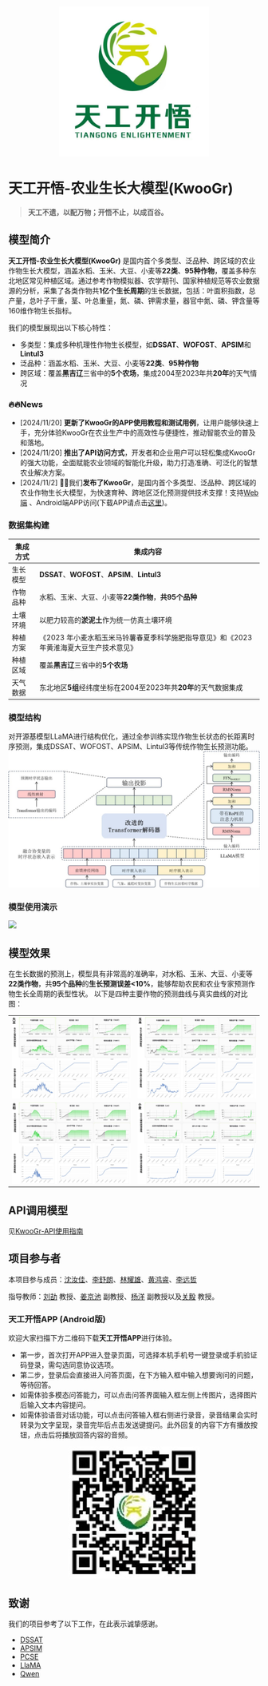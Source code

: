 <div align="center">
<img src="./assets/title.png" width="300em" ></img> 
</div>

# 天工开悟-农业生长大模型(KwooGr)
> **天工不遗，以配万物；开悟不止，以成百谷。**
## 模型简介
**天工开悟-农业生长大模型(KwooGr)** 是国内首个多类型、泛品种、跨区域的农业作物生长大模型，涵盖水稻、玉米、大豆、小麦等**22类**、**95种作物**，覆盖多种东北地区常见种植区域。通过参考作物模拟器、农学期刊、国家种植规范等农业数据源的分析，采集了各类作物共**1亿个生长周期**的生长数据，包括：叶面积指数，总产量，总叶子干重，茎、叶总重量，氮、磷、钾需求量，器官中氮、磷、钾含量等160维作物生长指标。

我们的模型展现出以下核心特性：
- 多类型：集成多种机理性作物生长模型，如**DSSAT**、**WOFOST**、**APSIM**和**Lintul3**
- 泛品种：涵盖水稻、玉米、大豆、小麦等**22类**、**95种作物**
- 跨区域：覆盖**黑吉辽**三省中的**5个农场**，集成2004至2023年共**20年**的天气情况

### 🔥🔥News

- [2024/11/20] **更新了KwooGr的APP使用教程和测试用例**，让用户能够快速上手，充分体验KwooGr在农业生产中的高效性与便捷性，推动智能农业的普及和落地。
- [2024/11/20] **推出了API访问方式**，开发者和企业用户可以轻松集成KwooGr的强大功能，全面赋能农业领域的智能化升级，助力打造准确、可泛化的智慧农业解决方案。
- [2024/11/2] 🎉🎉我们**发布了KwooGr**，是国内首个多类型、泛品种、跨区域的农业作物生长大模型，为快速育种、跨地区泛化预测提供技术支撑！支持[Web端](https://www.tgkwai.com/) 、Android端APP访问(下载APP请点击[这里](#天工开悟app-android版))。


### 数据集构建
|集成方式|集成内容|
|---|---|
|生长模型|**DSSAT**、**WOFOST**、**APSIM**、**Lintul3**|
|作物品种|水稻、玉米、大豆、小麦等**22类作物**，**共95个品种**|
|土壤环境|以肥力较高的**淤泥土**作为统一仿真土壤环境|
|种植方案|《2023 年小麦水稻玉米马铃薯春夏季科学施肥指导意见》和《2023 年黄淮海夏大豆生产技术意见》|
|种植区域|覆盖**黑吉辽**三省中的**5个农场**|
|天气数据|东北地区**5组**经纬度坐标在2004至2023年共**20年**的天气数据集成|

### 模型结构
对开源基模型LLaMA进行结构优化，通过全参训练实现作物生长状态的长距离时序预测，集成DSSAT、WOFOST、APSIM、Lintul3等传统作物生长预测功能。
<img src="assets/structure.jpg">

### 模型使用演示
<img src="assets\KwooGr_show.gif">

## 模型效果
在生长数据的预测上，模型具有非常高的准确率，对水稻、玉米、大豆、小麦等**22类作物**，共**95个品种**的**生长预测误差<10%**，能够帮助农民和农业专家预测作物生长全周期的表型性状。
以下是四种主要作物的预测曲线与真实曲线的对比图：
<table align="center">
    <tr>
        <td>
            <img src="assets/soybean.JPG">
        </td>
        <td>
            <img src="assets/maize.JPG">
        </td>
    </tr>
    <tr>
        <td>
            <img src="assets/rice.JPG">
        </td>
        <td>
            <img src="assets/wheat.JPG">
        </td>
    </tr>
</table>

## API调用模型
见[KwooGr-API使用指南](KwooGr-API使用指南.md)

## 项目参与者
本项目参与成员：[沈汝佳](https://github.com/HITshenrj)、[李舒朗]()、[林耀雄](https://github.com/Greaklin)、[黄鸿睿](https://github.com/t-lights)、[李远哲]()

指导教师：[刘劼](https://drjieliu.github.io/) 教授、[姜京池](https://homepage.hit.edu.cn/jiangjingchi) 副教授、[杨洋](https://ai.cust.edu.cn/szdw/zrjs/3f60de2fb4634ee189b2cb9ce84a2d98.htm) 副教授以及[关毅](https://homepage.hit.edu.cn/guanyi) 教授。

### 天工开悟APP (Android版)

欢迎大家扫描下方二维码下载**天工开悟APP**进行体验。

* 第一步，首次打开APP进入登录页面，可选择本机手机号一键登录或手机验证码登录，需勾选同意协议选项。
* 第二步，登录后会直接进入问答页面，在下方输入框中输入想要询问的问题，等待回答。
* 如需体验多模态问答能力，可以点击问答界面输入框左侧上传图片，选择图片后输入文本内容提问。
* 如需体验语音对话功能，可以点击问答输入框右侧进行录音，录音结果会实时转录为文字呈现，录音完毕后点击发送键提问。此外回复的内容下方有播放按钮，点击后将播放回答内容的音频。

<div align="center">

![QR](assets/QR.png)

</div>

## 致谢
我们的项目参考了以下工作，在此表示诚挚感谢。
* [DSSAT](https://dssat.net/)
* [APSIM](https://www.apsim.info/)
* [PCSE](https://github.com/ajwdewit/pcse)
* [LlaMA](https://www.llama.com/)
* [Qwen](https://github.com/QwenLM/Qwen)